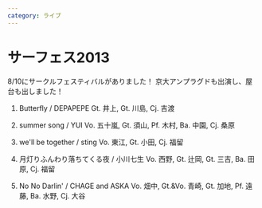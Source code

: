 ```yaml
---
category: ライブ
---
```

# サーフェス2013

8/10にサークルフェスティバルがありました！
京大アンプラグドも出演し、屋台も出しました！

1. Butterfly / DEPAPEPE
Gt. 井上, Gt. 川島, Cj. 吉渡

2. summer song / YUI
Vo. 五十嵐, Gt. 須山, Pf. 木村, Ba. 中園, Cj. 桑原

3. we'll be together / sting
Vo. 東江, Gt. 小田, Cj. 福留

4. 月灯りふんわり落ちてくる夜 / 小川七生
Vo. 西野, Gt. 辻岡, Gt. 三吉, Ba. 田原, Cj. 福留

5. No No Darlin' / CHAGE and ASKA
Vo. 畑中, Gt.&Vo. 青崎, Gt. 加地, Pf. 遠藤, Ba. 水野, Cj. 大谷
